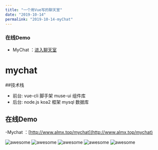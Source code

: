 ```yaml
---
title: "一个用Vue写的聊天室"
date: "2019-10-14"
permalink: "2019-10-14-myChat"
---
```


### 在线Demo
- MyChat ：[进入聊天室](http://www.almx.top/mychat)

# mychat

##技术栈

- 前台: vue-cli 脚手架 muse-ui 组件库
- 后台: node.js koa2 框架 mysql 数据库

## 在线Demo
-Mychat ：[http://www.almx.top/mychat](http://www.almx.top/mychat)

![awesome](http://www.almx.top/image/my-chat/face1.png)
![awesome](http://www.almx.top/image/my-chat/face2.png)
![awesome](http://www.almx.top/image/my-chat/face3.png)
![awesome](http://www.almx.top/image/my-chat/face4.png)
![awesome](http://www.almx.top/image/my-chat/face5.png)
